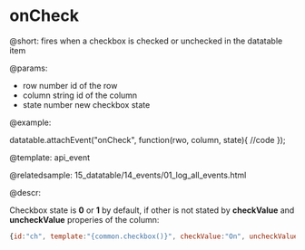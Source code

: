 onCheck
========================



@short: fires when a checkbox is checked or unchecked in the datatable item
	

@params:
- row		number		id of the row
- column	string		id of the column
- state		number		new checkbox state

@example:

datatable.attachEvent("onCheck", function(rwo, column, state){
	//code
});


@template:	api_event

@relatedsample:
	15_datatable/14_events/01_log_all_events.html

@descr:

Checkbox state is **0** or **1** by default, if other is not stated by **checkValue** and **uncheckValue** properies of the column: 

~~~js
{id:"ch", template:"{common.checkbox()}", checkValue:"On", uncheckValue:"Off"}
~~~


